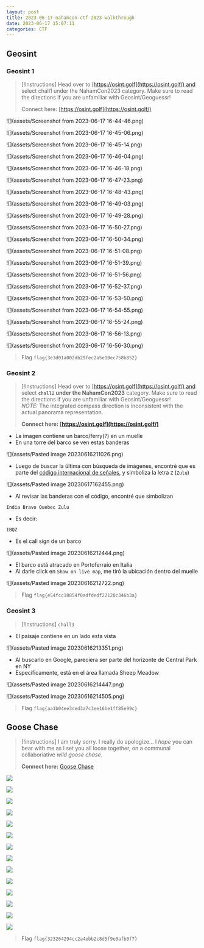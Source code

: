 ```yaml
---
layout: post
title: 2023-06-17-nahamcon-ctf-2023-walkthrough
date: 2023-06-17 15:07:11
categories: CTF
---
```


## Geosint

### Geosint 1

>[!Instructions]
>Head over to [https://osint.golf](https://osint.golf/) and select chall1 under the NahamCon2023 category. Make sure to read the directions if you are unfamiliar with Geosint/Geoguessr!
>
>Connect here: [https://osint.golf](https://osint.golf/)

![](assets/Screenshot from 2023-06-17 16-44-46.png)

![](assets/Screenshot from 2023-06-17 16-45-06.png)

![](assets/Screenshot from 2023-06-17 16-45-14.png)

![](assets/Screenshot from 2023-06-17 16-46-04.png)

![](assets/Screenshot from 2023-06-17 16-46-18.png)

![](assets/Screenshot from 2023-06-17 16-47-23.png)

![](assets/Screenshot from 2023-06-17 16-48-43.png)

![](assets/Screenshot from 2023-06-17 16-49-03.png)

![](assets/Screenshot from 2023-06-17 16-49-28.png)

![](assets/Screenshot from 2023-06-17 16-50-27.png)

![](assets/Screenshot from 2023-06-17 16-50-34.png)

![](assets/Screenshot from 2023-06-17 16-51-08.png)

![](assets/Screenshot from 2023-06-17 16-51-39.png)

![](assets/Screenshot from 2023-06-17 16-51-56.png)

![](assets/Screenshot from 2023-06-17 16-52-37.png)

![](assets/Screenshot from 2023-06-17 16-53-50.png)

![](assets/Screenshot from 2023-06-17 16-54-55.png)

![](assets/Screenshot from 2023-06-17 16-55-24.png)

![](assets/Screenshot from 2023-06-17 16-56-13.png)

![](assets/Screenshot from 2023-06-17 16-56-30.png)

> Flag `flag{3e3d01a002db29fec2a5e10ec758b852}`

### Geosint 2
>[!Instructions]
>Head over to [https://osint.golf](https://osint.golf/) and select **`chall2` under the NahamCon2023** category. Make sure to read the directions if you are unfamiliar with Geosint/Geoguessr!  
>_NOTE:_ The integrated compass direction is inconsistent with the actual panorama representation.
>
>**Connect here: [https://osint.golf](https://osint.golf/)**

- La imagen contiene un barco/ferry(?) en un muelle
- En una torre del barco se ven estas banderas

![](assets/Pasted image 20230616211026.png)

- Luego de buscar la última con búsqueda de imágenes, encontré que es parte del [código internacional de señales](https://msi.nga.mil/api/publications/download?key=16694273/SFH00000/Pub102bk.pdf&type=view), y simboliza la letra `Z` (`Zulu`)

![](assets/Pasted image 20230617162455.png)

- Al revisar las banderas con el código, encontré que simbolizan

```
India Bravo Quebec Zulu
```

- Es decir:

```
IBQZ
```

- Es el call sign de un barco

![](assets/Pasted image 20230616212444.png)

- El barco está atracado en Portoferraio en Italia
- Al darle click en `Show on live map`, me tiró la ubicación dentro del muelle

![](assets/Pasted image 20230616212722.png)

> Flag `flag{e54fcc18854f0adfdedf22120c346b3a}`

### Geosint 3
>[!Instructions]
>`chall3`

- El paisaje contiene en un lado esta vista

![](assets/Pasted image 20230616213351.png)

- Al buscarlo en Google, pareciera ser parte del horizonte de Central Park en NY
- Específicamente, está en el área llamada Sheep Meadow

![](assets/Pasted image 20230616214447.png)

![](assets/Pasted image 20230616214505.png)

> Flag `flag{aa1b04ee3ded3a7c3ee16be1ff85e99c}`

## Goose Chase
>[!instructions]
>I am truly sorry. I really do apologize... I _hope_ you can bear with me as I set you all loose together, on a communal collaboriative _wild goose chase_.
>
>**Connect here:**
>[Goose Chase](https://docs.google.com/spreadsheets/d/17qy0Yw1_8rLOhrG5MWT8rWzpMi3_1vr3A_khcv3j6Cc/)

![](assets/goose-chase-2023-06-17_11.37.42.mkv_snapshot_00.03_[2023.06.17_15.09.13].jpg)

![](assets/goose-chase-2023-06-17_11.37.42.mkv_snapshot_00.15_[2023.06.17_16.38.07].jpg)

![](assets/goose-chase-2023-06-17_11.37.42.mkv_snapshot_00.27_[2023.06.17_16.38.26].jpg)

![](assets/goose-chase-2023-06-17_11.37.42.mkv_snapshot_00.50_[2023.06.17_16.38.36].jpg)

![](assets/goose-chase-2023-06-17_11.37.42.mkv_snapshot_02.39_[2023.06.17_16.38.59].jpg)

![](assets/goose-chase-2023-06-17_11.37.42.mkv_snapshot_03.01_[2023.06.17_16.39.18].jpg)

![](assets/goose-chase-2023-06-17_11.37.42.mkv_snapshot_03.22_[2023.06.17_16.39.45].jpg)

![](assets/goose-chase-2023-06-17_11.37.42.mkv_snapshot_03.25_[2023.06.17_16.39.50].jpg)

![](assets/goose-chase-2023-06-17_11.37.42.mkv_snapshot_13.21_[2023.06.17_16.41.07].jpg)

![](assets/goose-chase-2023-06-17_11.37.42.mkv_snapshot_13.32_[2023.06.17_16.41.15].jpg)

![](assets/goose-chase-2023-06-17_11.37.42.mkv_snapshot_14.31_[2023.06.17_16.41.30].jpg)

![](assets/goose-chase-2023-06-17_11.37.42.mkv_snapshot_19.43_[2023.06.17_16.42.02].jpg)

![](assets/goose-chase-2023-06-17_11.37.42.mkv_snapshot_19.54_[2023.06.17_16.42.14].jpg)

![](assets/goose-chase-2023-06-17_11.37.42.mkv_snapshot_20.15_[2023.06.17_16.42.20].jpg)

>Flag `flag{323264294cc2a4ebb2c8d5f9e0afb0f7}`


